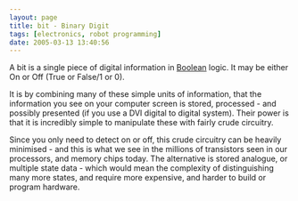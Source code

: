 ```yaml
---
layout: page
title: bit - Binary Digit
tags: [electronics, robot programming]
date: 2005-03-13 13:40:56
---
```

A bit is a single piece of digital information in [Boolean](/wiki/boolean.html "Boolean") logic. It may be either On or Off (True or False/1 or 0).

It is by combining many of these simple units of information, that the information you see on your computer screen is stored, processed - and possibly presented (if you use a DVI digital to digital system).
Their power is that it is incredibly simple to manipulate these with fairly crude circuitry.

Since you only need to detect on or off, this crude circuitry can be heavily minimised - and this is what we see in the millions of transistors seen in our processors, and memory chips today.
The alternative is stored analogue, or multiple state data - which would mean the complexity of distinguishing many more states, and require more expensive, and harder to build or program hardware.
